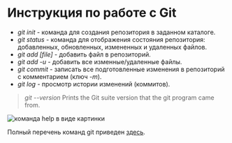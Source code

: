 # Инструкция по работе с Git



* *git init* - команда для создания репозитория в заданном каталоге.
* *git status* - команда для отображения состояния репозитория: добавленных, обновленных, измененных и удаленных файлов.
* *git add [file]* - добавить файл в репозиторий.
* *git add -u* - добавить все изменные/удаленные файлы.
* *git commit* - записать все подготовленные изменения в репозиторий с комментарием (ключ *-m*).
* *git log* - просмотр истории изменений (коммитов).
> *git --version*
> Prints the Git suite version that the git program came from.

![команда help в виде картинки](help_command.jpg)

Полный перечень команд git приведен [здесь](https://git-scm.com/docs/git).